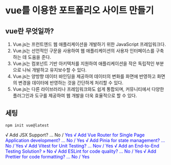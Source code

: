 # vue를 이용한 포트폴리오 사이트 만들기

## vue란 무엇일까? 

1) Vue.js는 프런트엔드 웹 애플리케이션을 개발하기 위한 JavaScript 프레임워크다.
2) Vue.js는 선언적인 구문을 사용하여 웹 애플리케이션의 사용자 인터페이스를 구축하는 데 도움을 준다.
3) Vue.js는 컴포넌트 기반 아키텍처를 지원하여 애플리케이션을 작은 독립적인 부분으로 나눠 개발하고 유지보수할 수 있다.
4) Vue.js는 양방향 데이터 바인딩을 제공하여 데이터의 변화를 화면에 반영하고 화면의 변경을 데이터에 반영하는 것을 간단하게 처리할 수 있다.
5) Vue.js는 다른 라이브러리나 프레임워크와도 쉽게 통합되며, 커뮤니티에서 다양한 플러그인과 도구를 제공하여 웹 개발을 더욱 효율적으로 할 수 있다.

## 세팅
`npm init vue@latest`

√ Add JSX Support? ... No / <span style="color: blue">Yes<span>
√ Add Vue Router for Single Page Application development? ... No / <span style="color: blue">Yes<span>
√ Add Pinia for state management? ... <span style="color: blue">No<span> / Yes
√ Add Vitest for Unit Testing? ... <span style="color: blue">Nov / Yes
√ Add an End-to-End Testing Solution? » No
√ Add ESLint for code quality? ... No / <span style="color: blue">Yes<span>
√ Add Prettier for code formatting? ... No / <span style="color: blue">Yes<span>